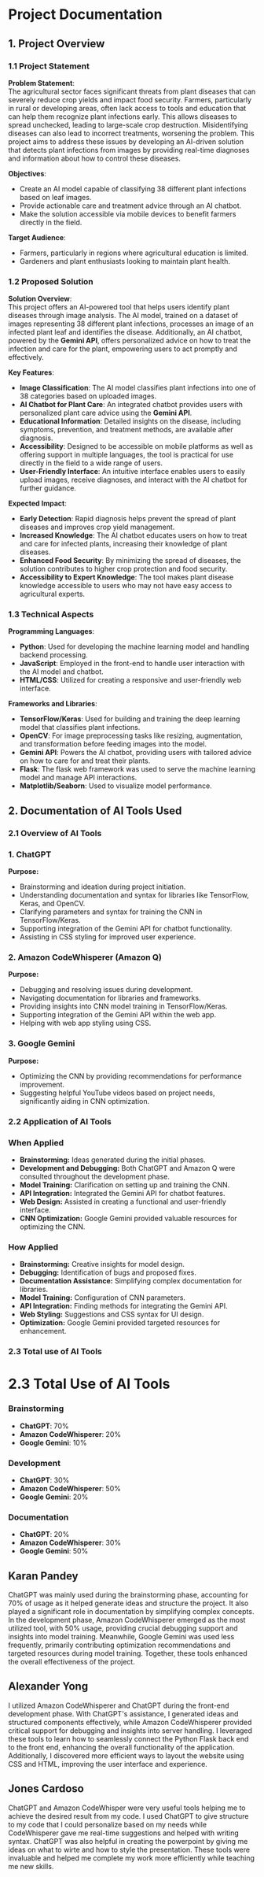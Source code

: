 # Project Documentation

## 1. Project Overview

### 1.1 Project Statement

**Problem Statement**:  
The agricultural sector faces significant threats from plant diseases that can severely reduce crop yields and impact food security. Farmers, particularly in rural or developing areas, often lack access to tools and education that can help them recognize plant infections early. This allows diseases to spread unchecked, leading to large-scale crop destruction. Misidentifying diseases can also lead to incorrect treatments, worsening the problem. This project aims to address these issues by developing an AI-driven solution that detects plant infections from images by providing real-time diagnoses and information about how to control these diseases.

**Objectives**:
- Create an AI model capable of classifying 38 different plant infections based on leaf images.
- Provide actionable care and treatment advice through an AI chatbot.
- Make the solution accessible via mobile devices to benefit farmers directly in the field.

**Target Audience**:
- Farmers, particularly in regions where agricultural education is limited.
- Gardeners and plant enthusiasts looking to maintain plant health.

### 1.2 Proposed Solution

**Solution Overview**:  
This project offers an AI-powered tool that helps users identify plant diseases through image analysis. The AI model, trained on a dataset of images representing 38 different plant infections, processes an image of an infected plant leaf and identifies the disease. Additionally, an AI chatbot, powered by the **Gemini API**, offers personalized advice on how to treat the infection and care for the plant, empowering users to act promptly and effectively.

**Key Features**:
- **Image Classification**: The AI model classifies plant infections into one of 38 categories based on uploaded images.
- **AI Chatbot for Plant Care**: An integrated chatbot provides users with personalized plant care advice using the **Gemini API**.
- **Educational Information**: Detailed insights on the disease, including symptoms, prevention, and treatment methods, are available after diagnosis.
- **Accessibility**: Designed to be accessible on mobile platforms as well as offering support in multiple languages, the tool is practical for use directly in the field to a wide range of users.
- **User-Friendly Interface**: An intuitive interface enables users to easily upload images, receive diagnoses, and interact with the AI chatbot for further guidance.

**Expected Impact**:
- **Early Detection**: Rapid diagnosis helps prevent the spread of plant diseases and improves crop yield management.
- **Increased Knowledge**: The AI chatbot educates users on how to treat and care for infected plants, increasing their knowledge of plant diseases.
- **Enhanced Food Security**: By minimizing the spread of diseases, the solution contributes to higher crop protection and food security.
- **Accessibility to Expert Knowledge**: The tool makes plant disease knowledge accessible to users who may not have easy access to agricultural experts.

### 1.3 Technical Aspects

**Programming Languages**:
- **Python**: Used for developing the machine learning model and handling backend processing.
- **JavaScript**: Employed in the front-end to handle user interaction with the AI model and chatbot.
- **HTML/CSS**: Utilized for creating a responsive and user-friendly web interface.

**Frameworks and Libraries**:
- **TensorFlow/Keras**: Used for building and training the deep learning model that classifies plant infections.
- **OpenCV**: For image preprocessing tasks like resizing, augmentation, and transformation before feeding images into the model.
- **Gemini API**: Powers the AI chatbot, providing users with tailored advice on how to care for and treat their plants.
- **Flask**: The flask web framework was used to serve the machine learning model and manage API interactions.
- **Matplotlib/Seaborn**: Used to visualize model performance.



## 2. Documentation of AI Tools Used

### 2.1 Overview of AI Tools

### 1. ChatGPT
**Purpose:**
- Brainstorming and ideation during project initiation.
- Understanding documentation and syntax for libraries like TensorFlow, Keras, and OpenCV.
- Clarifying parameters and syntax for training the CNN in TensorFlow/Keras.
- Supporting integration of the Gemini API for chatbot functionality.
- Assisting in CSS styling for improved user experience.

### 2. Amazon CodeWhisperer (Amazon Q)
**Purpose:**
- Debugging and resolving issues during development.
- Navigating documentation for libraries and frameworks.
- Providing insights into CNN model training in TensorFlow/Keras.
- Supporting integration of the Gemini API within the web app.
- Helping with web app styling using CSS.

### 3. Google Gemini
**Purpose:**
- Optimizing the CNN by providing recommendations for performance improvement.
- Suggesting helpful YouTube videos based on project needs, significantly aiding in CNN optimization.


### 2.2 Application of AI Tools
### When Applied
- **Brainstorming:** Ideas generated during the initial phases.
- **Development and Debugging:** Both ChatGPT and Amazon Q were consulted throughout the development phase.
- **Model Training:** Clarification on setting up and training the CNN.
- **API Integration:** Integrated the Gemini API for chatbot features.
- **Web Design:** Assisted in creating a functional and user-friendly interface.
- **CNN Optimization:** Google Gemini provided valuable resources for optimizing the CNN.

### How Applied
- **Brainstorming:** Creative insights for model design.
- **Debugging:** Identification of bugs and proposed fixes.
- **Documentation Assistance:** Simplifying complex documentation for libraries.
- **Model Training:** Configuration of CNN parameters.
- **API Integration:** Finding methods for integrating the Gemini API.
- **Web Styling:** Suggestions and CSS syntax for UI design.
- **Optimization:** Google Gemini provided targeted resources for enhancement.

### 2.3 Total use of AI Tools
# 2.3 Total Use of AI Tools

### Brainstorming
- **ChatGPT**: 70%
- **Amazon CodeWhisperer**: 20%
- **Google Gemini**: 10%

### Development
- **ChatGPT**: 30%
- **Amazon CodeWhisperer**: 50%
- **Google Gemini**: 20%

### Documentation
- **ChatGPT**: 20%
- **Amazon CodeWhisperer**: 30%
- **Google Gemini**: 50%

## Karan Pandey
ChatGPT was mainly used during the brainstorming phase, accounting for 70% of usage as it helped generate ideas and structure the project. It also played a significant role in documentation by simplifying complex concepts. In the development phase, Amazon CodeWhisperer emerged as the most utilized tool, with 50% usage, providing crucial debugging support and insights into model training. Meanwhile, Google Gemini was used less frequently, primarily contributing optimization recommendations and targeted resources during model training. Together, these tools enhanced the overall effectiveness of the project.


## Alexander Yong
I utilized Amazon CodeWhisperer and ChatGPT during the front-end development phase. With ChatGPT's assistance, I generated ideas and structured components effectively, while Amazon CodeWhisperer provided critical support for debugging and insights into server handling. I leveraged these tools to learn how to seamlessly connect the Python Flask back end to the front end, enhancing the overall functionality of the application. Additionally, I discovered more efficient ways to layout the website using CSS and HTML, improving the user interface and experience.


## Jones Cardoso
ChatGPT and Amazon CodeWhisper were very useful tools helping me to achieve the desired result from my code. I used ChatGPT to give structure to my code that I could personalize based on my needs while CodeWhisperer gave me real-time suggestions and helped with writing syntax. ChatGPT was also helpful in creating the powerpoint by giving me ideas on what to wirte and how to style the presentation. These tools were invaluable and helped me complete my work more efficiently while teaching me new skills.


